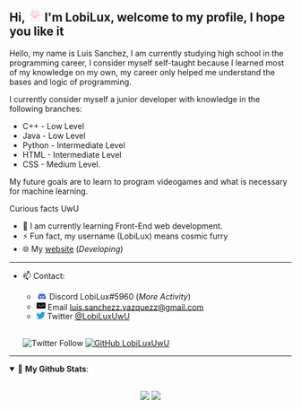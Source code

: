 ## **Hi, <img src="./images/icons/hi_icon.gif" width="25px"> I'm LobiLux, welcome to my profile, I hope you like it**

Hello, my name is Luis Sanchez, I am currently studying high school in the programming career, I consider myself self-taught because I learned most of my knowledge on my own, my career only helped me understand the bases and logic of programming.

I currently consider myself a junior developer with knowledge in the following branches:

- C++ - Low Level
- Java - Low Level
- Python - Intermediate Level
- HTML - Intermediate Level
- CSS - Medium Level.

My future goals are to learn to program videogames and what is necessary for machine learning.

Curious facts UwU

- 🌱 I am currently learning Front-End web development.
- ⚡ Fun fact, my username (LobiLux) means cosmic furry
- 🌐 My [website](https://lobilux.me) (_Developing_)

---

- 📫 Contact:

  - <img src="./images/icons/discord_icon.png" width="20px"> Discord LobiLux#5960 (_More Activity_)
  - <img src="./images/icons/mail_icon.png" width="17px"> Email <a href="mailto:luis.sanchezz.vazquezz@gmail.com">luis.sanchezz.vazquezz@gmail.com</a>
  - <img src="./images/icons/twitter_icon.png" width="16px"> Twitter [@LobiLuxUwU](https://twitter.com/LobiLux_UwU)
  
  <br>
  
  ![Twitter Follow](https://img.shields.io/twitter/follow/LobiLux_UwU?label=@LobiLux_UwU&style=social)
  [![GitHub LobiLuxUwU](https://img.shields.io/github/followers/LobiLuxUwU?label=follow&style=social)](https://github.com/LobiLuxUwU)

---

<details open>
 <summary> 📌 <b>My Github Stats</b>: </summary>
 <br>
 <p align = "center">
  <img src = "https://github-readme-stats.vercel.app/api?username=LobiLuxUwU&count_private=true&show_icons=true&theme=midnight-purple">
  <img src = "https://github-readme-stats.vercel.app/api/top-langs/?username=LobiLuxUwU&theme=midnight-purple&count_private=true&layout=compact&langs_count=6">
 </p>
</details>

